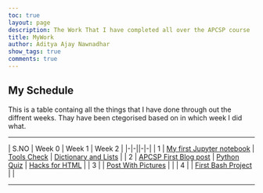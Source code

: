 ```yaml
---
toc: true
layout: page
description: The Work That I have completed all over the APCSP course
title: MyWork
author: Aditya Ajay Nawnadhar
show_tags: true
comments: true
---
```

## My Schedule
This is a table containg all the things that I have done through out the diffrent weeks. Thay have been ctegorised based on in which week I did what.

---

| S.NO | Week 0 | Week 1 | Week 2 |
|-|-||-|-|
| 1 | [My first Jupyter notebook](https://firestorm0986.github.io/CSPrepository2/python/week-0/2022/08/22/My-first-Jupiternotebook.html) | [Tools Check](https://firestorm0986.github.io/CSPrepository2/bash/week-1/2022/08/28/Tool-checks.html) | [Dictionary and Lists](https://firestorm0986.github.io/CSPrepository2/python/week-2/2022/08/30/dictionaries-and-other.html) |
| 2 | [APCSP First Blog post](https://firestorm0986.github.io/CSPrepository2/markdown/week-0/2022/08/21/My-First-Blog-Post.html) | [Python Quiz](https://firestorm0986.github.io/CSPrepository2/python/week-1/2022/08/28/Python-Quiz.html) | [Hacks for HTML](https://firestorm0986.github.io/CSPrepository2/markdown/week-1/2022/09/03/Html-hacks.html) |
| 3 |  | [Post With Pictures](https://firestorm0986.github.io/CSPrepository2/markdoen/week-1/2022/08/26/Post-With-Pictures.html) |  |
| 4 |  | [First Bash Project](https://firestorm0986.github.io/CSPrepository2/bash/week-1/2022/08/22/Bash.html) |  |

---